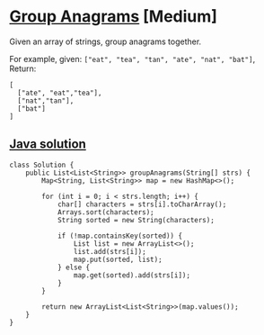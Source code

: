# [Group Anagrams](https://leetcode.com/problems/group-anagrams/description/) [Medium]

Given an array of strings, group anagrams together.

For example, given: `["eat", "tea", "tan", "ate", "nat", "bat"]`,  
Return:
```
[
  ["ate", "eat","tea"],
  ["nat","tan"],
  ["bat"]
]
```

## [Java solution](https://leetcode.com/submissions/detail/142663391/)
```
class Solution {
    public List<List<String>> groupAnagrams(String[] strs) {
        Map<String, List<String>> map = new HashMap<>();
        
        for (int i = 0; i < strs.length; i++) {
            char[] characters = strs[i].toCharArray();
            Arrays.sort(characters);
            String sorted = new String(characters);
            
            if (!map.containsKey(sorted)) {
                List list = new ArrayList<>();
                list.add(strs[i]);
                map.put(sorted, list);
            } else {
                map.get(sorted).add(strs[i]);
            }
        }
        
        return new ArrayList<List<String>>(map.values());
    }
}
```
